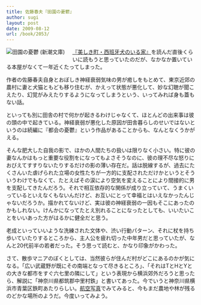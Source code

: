 ```yaml
---
title: 佐藤春夫『田園の憂鬱』
author: sugi
layout: post
date: 2009-08-12
url: /book/2053/
---
```

<a href="http://www.amazon.co.jp/exec/obidos/ASIN/4101070016/chezsugi-22/ref=nosim/" name="amazletlink" target="_blank"><img src="http://i2.wp.com/ecx.images-amazon.com/images/I/51JOCsMPXfL._SL160_.jpg?w=660" alt="田園の憂鬱 (新潮文庫)" class="alignleft" style="float: left; margin: 0 20px 20px 0;" data-recalc-dims="1" /></a>

[『美しき町・西班牙犬のいる家』][1]を読んだ直後くらいに読もうと思っていたのだが、なかなか置いている本屋がなくて一年近くたってしまった。

作者の佐藤春夫自身とおぼしき神経衰弱気味の男が癒しをもとめて、東京近郊の農村に妻と犬猫ともども移り住むが、かえって状態が悪化して、妙な幻聴が聞こえたり、幻覚がみえたりするようになってしまうという、いってみれば身も蓋もない話。

といっても別に田舎の村で何かが起きるわけじゃなくて、ほとんどの出来事は彼の頭の中で起きている。神経衰弱が悪化した原因が田舎暮らしのせいではないというのは続編に『都会の憂鬱』という作品があることからも、なんとなくうかがえる。

そんな肥大した自我の影で、ほかの人間たちの扱いは限りなく小さい。特に彼の妻なんかはもっと重要な役割をになってもよさそうなのに、彼の理不尽な怒りにおびえてすすりないたりするだけの影の薄い存在だ。話は脱線するが、過去にたくさんいた虐げられた立場の女性たちが一方的に支配されただけかというとそういうわけでもなくて、たとえばその涙により空気を変えることにより間接的に男を支配してきたんだろう。それで相互依存的な関係が成り立っていて、うまくいっているといえなくもないんだけど、お互いにとって幸福とはいえなかったんじゃないだろうか。描かれてないけど、実は彼の神経衰弱の一因もそこにあったのかもしれない。けんかになってたとえ別れることになったとしても、いいたいことをいいあった方がはるかに健全だと思う。

老成といっていいような洗練された文体や、渋い行動パターン、それに杖を持ち歩いていたりするところから、主人公を疲れ切った中年男だと思っていたが、なんと20代前半の若者だった。そう思って読むと、かなり印象がかわった。

さて、散歩マニアのぼくとしては、当然彼らが住んだ村がどこにあるのかが気になる。「広い武蔵野が既にその南端となって尽きるところ」、「それはTとHとYとの大きな都市をすぐ六七里の隣にして」という表現から横浜郊外だろうと思ったら、解説に「神奈川県都筑郡中里村鉄」と書いてあった。今でいうと神奈川県横浜市青葉区鉄町あたりらしい。[航空写真][2]でみてみると、今もまだ農地や林が残るのどかな場所のようだ。今度いってみよう。


 [1]: http://asharpminor.com/book/20080912.html
 [2]: http://www.google.co.jp/maps?f=q&source=s_q&hl=ja&geocode=&q=%E6%A8%AA%E6%B5%9C%E5%B8%82%E9%9D%92%E8%91%89%E5%8C%BA%E9%89%84%E7%94%BA&sll=35.549861,139.544992&sspn=0.016795,0.033088&ie=UTF8&ll=35.566017,139.51449&spn=0.004198,0.008272&t=h&z=17&iwloc=A